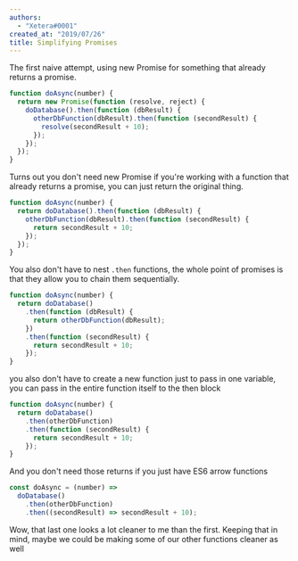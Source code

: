 ```yaml
---
authors:
  - "Xetera#0001"
created_at: "2019/07/26"
title: Simplifying Promises
---
```


The first naive attempt, using new Promise for something that already returns a promise.

```js
function doAsync(number) {
  return new Promise(function (resolve, reject) {
    doDatabase().then(function (dbResult) {
      otherDbFunction(dbResult).then(function (secondResult) {
        resolve(secondResult + 10);
      });
    });
  });
}
```

Turns out you don't need new Promise if you're working with a function that
already returns a promise, you can just return the original thing.

```js
function doAsync(number) {
  return doDatabase().then(function (dbResult) {
    otherDbFunction(dbResult).then(function (secondResult) {
      return secondResult + 10;
    });
  });
}
```

You also don't have to nest `.then` functions, the whole point of promises
is that they allow you to chain them sequentially.

```js
function doAsync(number) {
  return doDatabase()
    .then(function (dbResult) {
      return otherDbFunction(dbResult);
    })
    .then(function (secondResult) {
      return secondResult + 10;
    });
}
```

you also don't have to create a new function just to pass in one
variable, you can pass in the entire function itself to the then block

```js
function doAsync(number) {
  return doDatabase()
    .then(otherDbFunction)
    .then(function (secondResult) {
      return secondResult + 10;
    });
}
```

And you don't need those returns if you just have ES6 arrow functions

```js
const doAsync = (number) =>
  doDatabase()
    .then(otherDbFunction)
    .then((secondResult) => secondResult + 10);
```

Wow, that last one looks a lot cleaner to me than the first. Keeping that in mind, maybe we could be making some of our other functions cleaner as well
